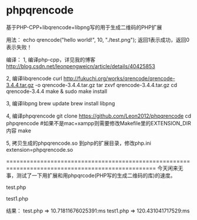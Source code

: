 phpqrencode
===========

基于PHP-CPP+libqrencode+libpng写的用于生成二维码的PHP扩展

用法：
echo qrencode("hello world!", 10, "./test.png");
返回1表示成功，返回0表示失败！

编译：
1, 编译php-cpp，详见我的博客
   http://blog.csdn.net/leonpengweicn/article/details/40425853
   
2, 编译libqrencode
   curl http://fukuchi.org/works/qrencode/qrencode-3.4.4.tar.gz -o qrencode-3.4.4.tar.gz
   tar zxvf qrencode-3.4.4.tar.gz
   cd qrencode-3.4.4
   make & sudo make install
   
3, 编译libpng
   brew update
   brew install libpng
   
4, 编译phpqrencode
   git clone https://github.com/Leon2012/phpqrencode
   cd phpqrencode
   #如果不是mac+xampp则需要修改Makefile里的EXTENSION_DIR内容
   make

5, 拷贝生成的phpqrencode.so 到php的扩展目录，修改php.ini
   extension=phpqrencode.so
   


==================================================================================================
今天闲来无事，测试了一下用扩展和用phpqrcode(PHP写的生成二维码的库)的速度。

test.php
<?php 
//echo qrencode_apiversion();
$t1 = microtime(true);
echo qrencode("hello world!", 10, "./qr2.png");
$t2 = microtime(true);
echo (($t2-$t1)*1000).':ms';
?>


test1.php
<?php 
include('./phpqrcode/phpqrcode.php'); 
$t1 = microtime(true);
echo genQRCode("hello world!", "./qr1.png");
$t2 = microtime(true);
echo (($t2-$t1)*1000).':ms';
function genQRCode($text, $fileName) {
	if (empty($text) || empty($fileName)) {
		return false;
	}
	if (file_exists($fileName)) {
		@unlink($fileName);
	}
	QRcode::png($text, $fileName); 
	return true;
}
?>

结果：
test.php =>  10.71811676025391:ms
test1.php => 120.431041717529:ms



